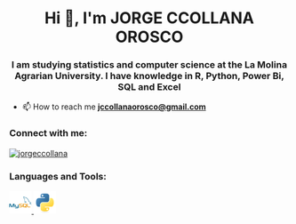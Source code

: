 <h1 align="center">Hi 👋, I'm JORGE CCOLLANA OROSCO</h1>
<h3 align="center">I am studying statistics and computer science at the La Molina Agrarian University. I have knowledge in R, Python, Power Bi, SQL and Excel</h3>

- 📫 How to reach me **jccollanaorosco@gmail.com**

<h3 align="left">Connect with me:</h3>
<p align="left">
<a href="https://linkedin.com/in/jorgeccollana" target="blank"><img align="center" src="https://raw.githubusercontent.com/rahuldkjain/github-profile-readme-generator/master/src/images/icons/Social/linked-in-alt.svg" alt="jorgeccollana" height="30" width="40" /></a>
</p>

<h3 align="left">Languages and Tools:</h3>
<p align="left"> <a href="https://www.mysql.com/" target="_blank" rel="noreferrer"> <img src="https://raw.githubusercontent.com/devicons/devicon/master/icons/mysql/mysql-original-wordmark.svg" alt="mysql" width="40" height="40"/> </a> <a href="https://www.python.org" target="_blank" rel="noreferrer"> <img src="https://raw.githubusercontent.com/devicons/devicon/master/icons/python/python-original.svg" alt="python" width="40" height="40"/> </a> </p>

